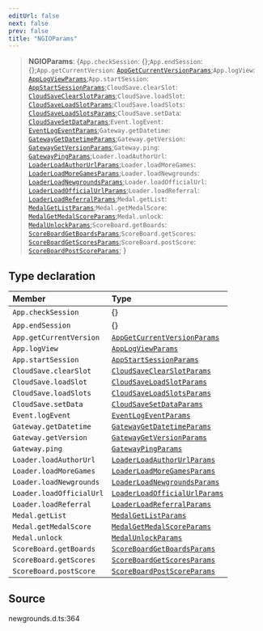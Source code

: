 ```yaml
---
editUrl: false
next: false
prev: false
title: "NGIOParams"
---
```


> **NGIOParams**: \{`App.checkSession`: \{};`App.endSession`: \{};`App.getCurrentVersion`: [`AppGetCurrentVersionParams`](/api/type-aliases/appgetcurrentversionparams/);`App.logView`: [`AppLogViewParams`](/api/type-aliases/applogviewparams/);`App.startSession`: [`AppStartSessionParams`](/api/type-aliases/appstartsessionparams/);`CloudSave.clearSlot`: [`CloudSaveClearSlotParams`](/api/type-aliases/cloudsaveclearslotparams/);`CloudSave.loadSlot`: [`CloudSaveLoadSlotParams`](/api/type-aliases/cloudsaveloadslotparams/);`CloudSave.loadSlots`: [`CloudSaveLoadSlotsParams`](/api/type-aliases/cloudsaveloadslotsparams/);`CloudSave.setData`: [`CloudSaveSetDataParams`](/api/type-aliases/cloudsavesetdataparams/);`Event.logEvent`: [`EventLogEventParams`](/api/type-aliases/eventlogeventparams/);`Gateway.getDatetime`: [`GatewayGetDatetimeParams`](/api/type-aliases/gatewaygetdatetimeparams/);`Gateway.getVersion`: [`GatewayGetVersionParams`](/api/type-aliases/gatewaygetversionparams/);`Gateway.ping`: [`GatewayPingParams`](/api/type-aliases/gatewaypingparams/);`Loader.loadAuthorUrl`: [`LoaderLoadAuthorUrlParams`](/api/type-aliases/loaderloadauthorurlparams/);`Loader.loadMoreGames`: [`LoaderLoadMoreGamesParams`](/api/type-aliases/loaderloadmoregamesparams/);`Loader.loadNewgrounds`: [`LoaderLoadNewgroundsParams`](/api/type-aliases/loaderloadnewgroundsparams/);`Loader.loadOfficialUrl`: [`LoaderLoadOfficialUrlParams`](/api/type-aliases/loaderloadofficialurlparams/);`Loader.loadReferral`: [`LoaderLoadReferralParams`](/api/type-aliases/loaderloadreferralparams/);`Medal.getList`: [`MedalGetListParams`](/api/type-aliases/medalgetlistparams/);`Medal.getMedalScore`: [`MedalGetMedalScoreParams`](/api/type-aliases/medalgetmedalscoreparams/);`Medal.unlock`: [`MedalUnlockParams`](/api/type-aliases/medalunlockparams/);`ScoreBoard.getBoards`: [`ScoreBoardGetBoardsParams`](/api/type-aliases/scoreboardgetboardsparams/);`ScoreBoard.getScores`: [`ScoreBoardGetScoresParams`](/api/type-aliases/scoreboardgetscoresparams/);`ScoreBoard.postScore`: [`ScoreBoardPostScoreParams`](/api/type-aliases/scoreboardpostscoreparams/);  }

## Type declaration

| Member | Type |
| :------ | :------ |
| `App.checkSession` | \{} |
| `App.endSession` | \{} |
| `App.getCurrentVersion` | [`AppGetCurrentVersionParams`](/api/type-aliases/appgetcurrentversionparams/) |
| `App.logView` | [`AppLogViewParams`](/api/type-aliases/applogviewparams/) |
| `App.startSession` | [`AppStartSessionParams`](/api/type-aliases/appstartsessionparams/) |
| `CloudSave.clearSlot` | [`CloudSaveClearSlotParams`](/api/type-aliases/cloudsaveclearslotparams/) |
| `CloudSave.loadSlot` | [`CloudSaveLoadSlotParams`](/api/type-aliases/cloudsaveloadslotparams/) |
| `CloudSave.loadSlots` | [`CloudSaveLoadSlotsParams`](/api/type-aliases/cloudsaveloadslotsparams/) |
| `CloudSave.setData` | [`CloudSaveSetDataParams`](/api/type-aliases/cloudsavesetdataparams/) |
| `Event.logEvent` | [`EventLogEventParams`](/api/type-aliases/eventlogeventparams/) |
| `Gateway.getDatetime` | [`GatewayGetDatetimeParams`](/api/type-aliases/gatewaygetdatetimeparams/) |
| `Gateway.getVersion` | [`GatewayGetVersionParams`](/api/type-aliases/gatewaygetversionparams/) |
| `Gateway.ping` | [`GatewayPingParams`](/api/type-aliases/gatewaypingparams/) |
| `Loader.loadAuthorUrl` | [`LoaderLoadAuthorUrlParams`](/api/type-aliases/loaderloadauthorurlparams/) |
| `Loader.loadMoreGames` | [`LoaderLoadMoreGamesParams`](/api/type-aliases/loaderloadmoregamesparams/) |
| `Loader.loadNewgrounds` | [`LoaderLoadNewgroundsParams`](/api/type-aliases/loaderloadnewgroundsparams/) |
| `Loader.loadOfficialUrl` | [`LoaderLoadOfficialUrlParams`](/api/type-aliases/loaderloadofficialurlparams/) |
| `Loader.loadReferral` | [`LoaderLoadReferralParams`](/api/type-aliases/loaderloadreferralparams/) |
| `Medal.getList` | [`MedalGetListParams`](/api/type-aliases/medalgetlistparams/) |
| `Medal.getMedalScore` | [`MedalGetMedalScoreParams`](/api/type-aliases/medalgetmedalscoreparams/) |
| `Medal.unlock` | [`MedalUnlockParams`](/api/type-aliases/medalunlockparams/) |
| `ScoreBoard.getBoards` | [`ScoreBoardGetBoardsParams`](/api/type-aliases/scoreboardgetboardsparams/) |
| `ScoreBoard.getScores` | [`ScoreBoardGetScoresParams`](/api/type-aliases/scoreboardgetscoresparams/) |
| `ScoreBoard.postScore` | [`ScoreBoardPostScoreParams`](/api/type-aliases/scoreboardpostscoreparams/) |

## Source

newgrounds.d.ts:364
